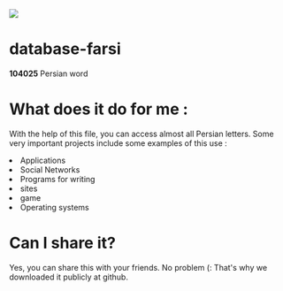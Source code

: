   <img src="https://img.shields.io/badge/data-database--farsi-o"/>

# database-farsi
**104025**  Persian word 
# What does it do for me : 
With the help of this file, you can access almost all Persian letters. Some very important projects include some examples of this use : 
<li> 
  Applications
</li> 
<li> 
  Social Networks
</li> 
<li> 
  Programs for writing
</li> 
<li> 
  sites
</li> 
<li> game  
<li> Operating systems  

# Can I share it? 
Yes, you can share this with your friends. No problem (: That's why we downloaded it publicly at github.

